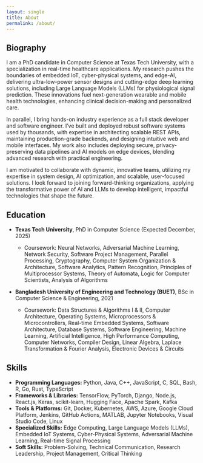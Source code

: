 ```yaml
---
layout: single
title: About
permalink: /about/
---
```


## Biography

I am a PhD candidate in Computer Science at Texas Tech University, with a specialization in real-time healthcare applications. My research pushes the boundaries of embedded IoT, cyber-physical systems, and edge-AI, delivering ultra-low-power sensor designs and cutting-edge deep learning solutions, including Large Language Models (LLMs) for physiological signal prediction. These innovations fuel next-generation wearable and mobile health technologies, enhancing clinical decision-making and personalized care.

In parallel, I bring hands-on industry experience as a full stack developer and software engineer. I’ve built and deployed robust software systems used by thousands, with expertise in architecting scalable REST APIs, maintaining production-grade backends, and designing intuitive web and mobile interfaces. My work also includes deploying secure, privacy-preserving data pipelines and AI models on edge devices, blending advanced research with practical engineering.

I am motivated to collaborate with dynamic, innovative teams, utilizing my expertise in system design, AI optimization, and scalable, user-focused solutions. I look forward to joining forward-thinking organizations, applying the transformative power of AI and LLMs to develop intelligent, impactful technologies that shape the future.


## Education

- **Texas Tech University**, PhD in Computer Science (Expected December, 2025)
  - Coursework: Neural Networks, Adversarial Machine Learning, Network Security, Software Project Management, Parallel Processing, Cryptography, Computer System Organization & Architecture, Software Analytics, Pattern Recognition, Principles of Multiprocessor Systems, Theory of Automata, Logic for Computer Scientists, Analysis of Algorithms

- **Bangladesh University of Engineering and Technology (BUET)**, BSc in Computer Science & Engineering, 2021
  - Coursework: Data Structures & Algorithms I & II, Computer Architecture, Operating Systems, Microprocessors & Microcontrollers, Real-time Embedded Systems, Software Architecture, Database Systems, Software Engineering, Machine Learning, Artificial Intelligence, High Performance Computing, Computer Networks, Compiler Design, Linear Algebra, Laplace Transformation & Fourier Analysis, Electronic Devices & Circuits

## Skills

- **Programming Languages:** Python, Java, C++, JavaScript, C, SQL, Bash, R, Go, Rust, TypeScript
- **Frameworks & Libraries:** TensorFlow, PyTorch, Django, Node.js, React.js, Keras, scikit-learn, Hugging Face, Apache Spark, Kafka
- **Tools & Platforms:** Git, Docker, Kubernetes, AWS, Azure, Google Cloud Platform, Jenkins, GitHub Actions, MATLAB, Jupyter Notebooks, Visual Studio Code, Linux
- **Specialized Skills:** Edge Computing, Large Language Models (LLMs), Embedded IoT Systems, Cyber-Physical Systems, Adversarial Machine Learning, Real-time Signal Processing
- **Soft Skills:** Problem-Solving, Technical Communication, Research Leadership, Project Management, Critical Thinking
